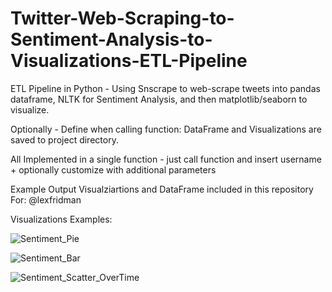# Twitter-Web-Scraping-to-Sentiment-Analysis-to-Visualizations-ETL-Pipeline
ETL Pipeline in Python - Using Snscrape to web-scrape tweets into pandas dataframe, NLTK for Sentiment Analysis, and then matplotlib/seaborn to visualize.

Optionally - Define when calling function:
DataFrame and Visualizations are saved to project directory.

All Implemented in a single function - just call function and insert username + optionally customize with additional parameters

Example Output Visualziartions and DataFrame included in this repository
For: @lexfridman

Visualizations Examples:

![Sentiment_Pie](https://user-images.githubusercontent.com/87671757/205986135-a3da8613-e82f-4cd4-875f-5599c5a39afe.png)

![Sentiment_Bar](https://user-images.githubusercontent.com/87671757/205986143-74df3b3a-0d30-4fb6-91fe-d88b056158e9.png)

![Sentiment_Scatter_OverTime](https://user-images.githubusercontent.com/87671757/205986162-6327bf18-68db-4c26-b1d4-97150cc53cc8.png)
